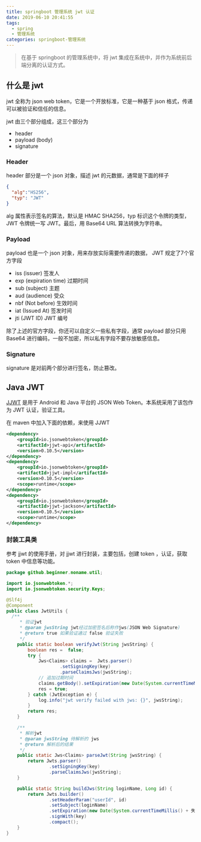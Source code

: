 ```yaml
---
title: springboot 管理系统 jwt 认证
date: 2019-06-10 20:41:55
tags: 
  - spring
  - 管理系统
categories: springboot-管理系统
---
```


> 在基于 springboot 的管理系统中，将 jwt 集成在系统中，并作为系统前后端分离的认证方式。

<!-- more -->

## 什么是 jwt

jwt 全称为 json web token，它是一个开放标准，它是一种基于 json 格式，传递可以被验证和信任的信息。

jwt 由三个部分组成，这三个部分为

- header
- payload (body)
- signature

### Header

header 部分是一个 json 对象，描述 jwt 的元数据，通常是下面的样子

```json
{
  "alg":"HS256",
  "typ": "JWT"
}
```

alg 属性表示签名的算法，默认是 HMAC SHA256，typ 标识这个令牌的类型，JWT 令牌统一写 JWT。最后，用 Base64 URL 算法转换为字符串。

### Payload

payload 也是一个 json 对象，用来存放实际需要传递的数据， JWT 规定了7个官方字段

- iss (issuer) 签发人
- exp (expiration time) 过期时间
- sub (subject) 主题
- aud (audience) 受众
- nbf (Not before) 生效时间
- iat (Issued At) 签发时间
- jti (JWT ID) JWT 编号

除了上述的官方字段，你还可以自定义一些私有字段，通常 payload 部分只用 Base64 进行编码，一般不加密，所以私有字段不要存放敏感信息。

### Signature

signature 是对前两个部分进行签名，防止篡改。

## Java JWT

[JJWT][jjwt] 是用于 Android 和 Java 平台的 JSON Web Token。本系统采用了该包作为 JWT 认证，验证工具。

在 maven 中加入下面的依赖，来使用 JJWT

```xml
<dependency>
    <groupId>io.jsonwebtoken</groupId>
    <artifactId>jjwt-api</artifactId>
    <version>0.10.5</version>
</dependency>
<dependency>
    <groupId>io.jsonwebtoken</groupId>
    <artifactId>jjwt-impl</artifactId>
    <version>0.10.5</version>
    <scope>runtime</scope>
</dependency>
<dependency>
    <groupId>io.jsonwebtoken</groupId>
    <artifactId>jjwt-jackson</artifactId>
    <version>0.10.5</version>
    <scope>runtime</scope>
</dependency>
```

### 封装工具类

参考 jjwt 的使用手册，对 jjwt 进行封装，主要包括，创建 token ，认证，获取 token 中信息等功能。

```java
package github.beginner.noname.util;

import io.jsonwebtoken.*;
import io.jsonwebtoken.security.Keys;

@Slf4j
@Component
public class JwtUtils {
  /**
     * 验证jwt
     * @param jwsString jwt经过加密签名后称作jws(JSON Web Signature)
     * @return true 如果验证通过 false 验证失败
     */
    public static boolean verifyJwt(String jwsString) {
        boolean res =  false;
        try {
            Jws<Claims> claims =  Jwts.parser()
                    .setSigningKey(key)
                    .parseClaimsJws(jwsString);
            // 追加过期时间
            claims.getBody().setExpiration(new Date(System.currentTimeMillis() + configProperty.jwtExpiration));
            res = true;
        } catch (JwtException e) {
            log.info("jwt verify failed with jws: {}", jwsString);
        }
        return res;
    }

    /**
     * 解析jwt
     * @param jwsString 待解析的 jws
     * @return 解析后的结果
     */
    public static Jws<Claims> parseJwt(String jwsString) {
        return Jwts.parser()
                .setSigningKey(key)
                .parseClaimsJws(jwsString);
    }

    public static String buildJws(String loginName, Long id) {
        return Jwts.builder()
                .setHeaderParam("userId", id)
                .setSubject(loginName)
                .setExpiration(new Date(System.currentTimeMillis() + 失效时间))
                .signWith(key)
                .compact();
    }
}
```

[jjwt]: https://github.com/jwtk/jjwt
